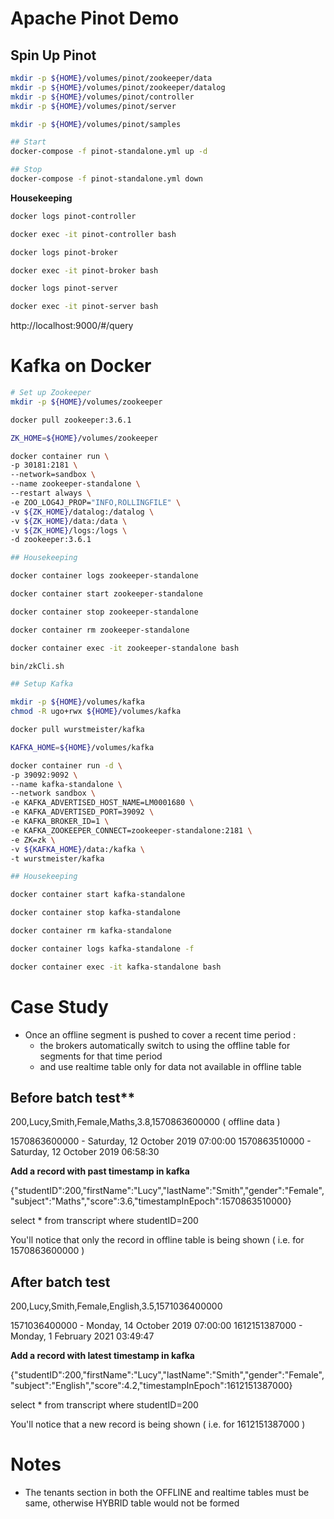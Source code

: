 # Apache Pinot Demo

## Spin Up Pinot 

```bash
mkdir -p ${HOME}/volumes/pinot/zookeeper/data
mkdir -p ${HOME}/volumes/pinot/zookeeper/datalog
mkdir -p ${HOME}/volumes/pinot/controller
mkdir -p ${HOME}/volumes/pinot/server

mkdir -p ${HOME}/volumes/pinot/samples

## Start
docker-compose -f pinot-standalone.yml up -d

## Stop
docker-compose -f pinot-standalone.yml down
```

**Housekeeping**

```bash
docker logs pinot-controller

docker exec -it pinot-controller bash

docker logs pinot-broker

docker exec -it pinot-broker bash

docker logs pinot-server

docker exec -it pinot-server bash
```

http://localhost:9000/#/query

# Kafka on Docker

```bash
# Set up Zookeeper
mkdir -p ${HOME}/volumes/zookeeper

docker pull zookeeper:3.6.1

ZK_HOME=${HOME}/volumes/zookeeper

docker container run \
-p 30181:2181 \
--network=sandbox \
--name zookeeper-standalone \
--restart always \
-e ZOO_LOG4J_PROP="INFO,ROLLINGFILE" \
-v ${ZK_HOME}/datalog:/datalog \
-v ${ZK_HOME}/data:/data \
-v ${ZK_HOME}/logs:/logs \
-d zookeeper:3.6.1

## Housekeeping

docker container logs zookeeper-standalone

docker container start zookeeper-standalone

docker container stop zookeeper-standalone

docker container rm zookeeper-standalone

docker container exec -it zookeeper-standalone bash

bin/zkCli.sh

## Setup Kafka

mkdir -p ${HOME}/volumes/kafka
chmod -R ugo+rwx ${HOME}/volumes/kafka

docker pull wurstmeister/kafka

KAFKA_HOME=${HOME}/volumes/kafka

docker container run -d \
-p 39092:9092 \
--name kafka-standalone \
--network sandbox \
-e KAFKA_ADVERTISED_HOST_NAME=LM0001680 \
-e KAFKA_ADVERTISED_PORT=39092 \
-e KAFKA_BROKER_ID=1 \
-e KAFKA_ZOOKEEPER_CONNECT=zookeeper-standalone:2181 \
-e ZK=zk \
-v ${KAFKA_HOME}/data:/kafka \
-t wurstmeister/kafka

## Housekeeping

docker container start kafka-standalone

docker container stop kafka-standalone

docker container rm kafka-standalone

docker container logs kafka-standalone -f 

docker container exec -it kafka-standalone bash
```

# Case Study

* Once an offline segment is pushed to cover a recent time period :
  - the brokers automatically switch to using the offline table for segments for that time period
  - and use realtime table only for data not available in offline table

## Before batch test**

200,Lucy,Smith,Female,Maths,3.8,1570863600000 ( offline data )

1570863600000 - Saturday, 12 October 2019 07:00:00
1570863510000 - Saturday, 12 October 2019 06:58:30

**Add a record with past timestamp in kafka**

{"studentID":200,"firstName":"Lucy","lastName":"Smith","gender":"Female","subject":"Maths","score":3.6,"timestampInEpoch":1570863510000}

select * from transcript where studentID=200

You'll notice that only the record in offline table is being shown ( i.e. for 1570863600000 )

## After batch test

200,Lucy,Smith,Female,English,3.5,1571036400000

1571036400000 - Monday, 14 October 2019 07:00:00
1612151387000 - Monday, 1 February 2021 03:49:47

**Add a record with latest timestamp in kafka**

{"studentID":200,"firstName":"Lucy","lastName":"Smith","gender":"Female","subject":"English","score":4.2,"timestampInEpoch":1612151387000}

select * from transcript where studentID=200

You'll notice that a new record is being shown ( i.e. for 1612151387000 )

# Notes

* The tenants section in both the OFFLINE and realtime tables must be same, otherwise HYBRID table
  would not be formed